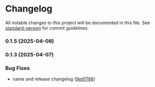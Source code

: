 # Changelog

All notable changes to this project will be documented in this file. See [standard-version](https://github.com/conventional-changelog/standard-version) for commit guidelines.

### 0.1.5 (2025-04-08)

### 0.1.3 (2025-04-07)


### Bug Fixes

* name and release changelog ([9ed1766](https://github.com/raphaelkieling/NestMCP/commit/9ed1766b1c021ee5e10ec64a0b4c70e3e20b0a04))
